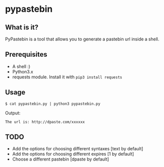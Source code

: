 # pypastebin


What is it?
------
PyPastebin is a tool that allows you to generate a pastebin url inside a shell.

Prerequisites
-----
* A shell :)
* Python3.x
* requests module. Install it with `pip3 install requests`

Usage
-----
```
$ cat pypastebin.py | python3 pypastebin.py
```

Output:
```
The url is: http://dpaste.com/xxxxxx
```

TODO
-----

* Add the options for choosing different syntaxes [text by default]
* Add the options for choosing different expires [1 by default]
* Choose a different pastebin [dpaste by default]
